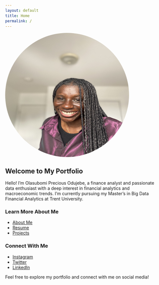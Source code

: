 ```yaml
---
layout: default
title: Home
permalink: /
---
```



<img src="/assets/images/IMG_5243.jpg" alt="Olasubomi Precious Odujebe" style="width: 400px; height: 400px; border-radius: 100%;">
 

## Welcome to My Portfolio

Hello! I’m Olasubomi Precious Odujebe, a finance analyst and passionate data enthusiast with a deep interest in financial analytics and macroeconomic trends. I’m currently pursuing my Master’s in Big Data Financial Analytics at Trent University.

### Learn More About Me
- [About Me](https://Olasubomi-odujebe.github.io/about/)
- [Resume](https://Olasubomi-odujebe.github.io/resume/)
- [Projects](https://Olasubomi-odujebe.github.io/projects/)

### Connect With Me
- [Instagram](https://www.instagram.com/olasubomi.o)
- [Twitter](https://www.twitter.com/olasubomi.oo)
- [LinkedIn](https://www.linkedin.com/in/olasubomi-odujebe)

Feel free to explore my portfolio and connect with me on social media!
